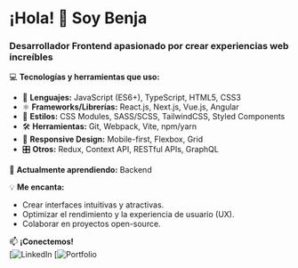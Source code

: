 # ¡Hola! 👋 Soy Benja  

### Desarrollador Frontend apasionado por crear experiencias web increíbles  

💻 **Tecnologías y herramientas que uso:**  
- 🚀 **Lenguajes:** JavaScript (ES6+), TypeScript, HTML5, CSS3  
- ⚛️ **Frameworks/Librerías:** React.js, Next.js, Vue.js, Angular  
- 🎨 **Estilos:** CSS Modules, SASS/SCSS, TailwindCSS, Styled Components  
- 🛠 **Herramientas:** Git, Webpack, Vite, npm/yarn  
- 📱 **Responsive Design:** Mobile-first, Flexbox, Grid  
- 🎛 **Otros:** Redux, Context API, RESTful APIs, GraphQL  

🌱 **Actualmente aprendiendo:** Backend  

💡 **Me encanta:**  
- Crear interfaces intuitivas y atractivas.  
- Optimizar el rendimiento y la experiencia de usuario (UX).  
- Colaborar en proyectos open-source.  

📫 **¡Conectemos!**  
[![LinkedIn](https://www.linkedin.com/in/benjamorenosaez/) 
[![Portfolio](https://portafolio-benja.netlify.app/)  

 

